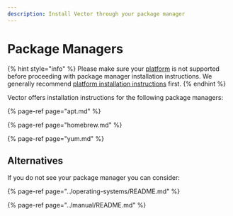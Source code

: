 ```yaml
---
description: Install Vector through your package manager
---
```


# Package Managers

{% hint style="info" %}
Please make sure your [platform][docs.platforms] is not supported before proceeding
with package manager installation instructions. We generally recommend
[platform installation instructions][docs.platforms] first.
{% endhint %}

Vector offers installation instructions for the following package managers:

{% page-ref page="apt.md" %}

{% page-ref page="homebrew.md" %}

{% page-ref page="yum.md" %}

## Alternatives

If you do not see your package manager you can consider:

{% page-ref page="../operating-systems/README.md" %}

{% page-ref page="../manual/README.md" %}


[docs.platforms]: ../../../setup/installation/platforms
